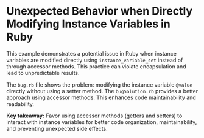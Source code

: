 # Unexpected Behavior when Directly Modifying Instance Variables in Ruby

This example demonstrates a potential issue in Ruby when instance variables are modified directly using `instance_variable_set` instead of through accessor methods.  This practice can violate encapsulation and lead to unpredictable results.

The `bug.rb` file shows the problem: modifying the instance variable `@value` directly without using a setter method. The `bugSolution.rb` provides a better approach using accessor methods.  This enhances code maintainability and readability.

**Key takeaway:** Favor using accessor methods (getters and setters) to interact with instance variables for better code organization, maintainability, and preventing unexpected side effects.